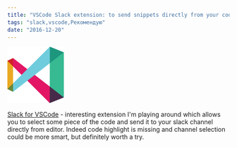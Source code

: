 ```yaml
---
title: "VSCode Slack extension: to send snippets directly from your code"
tags: "slack,vscode,Рекомендую"
date: "2016-12-20"
---
```


[![](images/icon.png)](https://marketplace.visualstudio.com/items?itemName=sozercan.slack)

[Slack for VSCode](https://marketplace.visualstudio.com/items?itemName=sozercan.slack) - interesting extension I'm playing around which allows you to select some piece of the code and send it to your slack channel directly from editor. Indeed code highlight is missing and channel selection could be more smart, but definitely worth a try.
